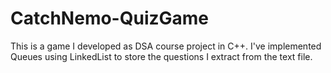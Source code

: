 # CatchNemo-QuizGame
This is a game I developed as DSA course project in C++. I've implemented Queues using LinkedList to store the questions I extract from the text file.
